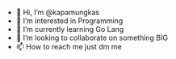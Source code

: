 - 👋 Hi, I’m @kapamungkas
- 👀 I’m interested in Programming
- 🌱 I’m currently learning Go Lang
- 💞️ I’m looking to collaborate on something BIG
- 📫 How to reach me just dm me

<!---
kapamungkas/kapamungkas is a ✨ special ✨ repository because its `README.md` (this file) appears on your GitHub profile.
You can click the Preview link to take a look at your changes.
--->
